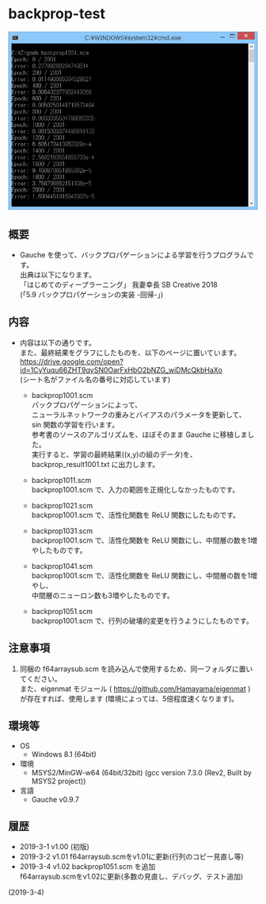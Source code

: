 # backprop-test

![image](image.png)

## 概要
- Gauche を使って、バックプロパゲーションによる学習を行うプログラムです。  
  出典は以下になります。  
  「はじめてのディープラーニング」 我妻幸長 SB Creative 2018  
    (「5.9 バックプロパゲーションの実装 -回帰-」)


## 内容
- 内容は以下の通りです。  
  また、最終結果をグラフにしたものを、以下のページに置いています。  
  https://drive.google.com/open?id=1CyYuqu66ZHT9qySN0OarFxHbO2bNZG_wiDMcQkbHaXo  
  (シート名がファイル名の番号に対応しています)

  - backprop1001.scm  
    バックプロパゲーションによって、  
    ニューラルネットワークの重みとバイアスのパラメータを更新して、  
    sin 関数の学習を行います。  
    参考書のソースのアルゴリズムを、ほぼそのまま Gauche に移植しました。  
    実行すると、学習の最終結果((x,y)の組のデータ)を、  
    backprop_result1001.txt に出力します。

  - backprop1011.scm  
    backprop1001.scm で、入力の範囲を正規化しなかったものです。

  - backprop1021.scm  
    backprop1001.scm で、活性化関数を ReLU 関数にしたものです。

  - backprop1031.scm  
    backprop1001.scm で、活性化関数を ReLU 関数にし、中間層の数を1増やしたものです。

  - backprop1041.scm  
    backprop1001.scm で、活性化関数を ReLU 関数にし、中間層の数を1増やし、  
    中間層のニューロン数も3増やしたものです。

  - backprop1051.scm  
    backprop1001.scm で、行列の破壊的変更を行うようにしたものです。


## 注意事項
1. 同梱の f64arraysub.scm を読み込んで使用するため、同一フォルダに置いてください。  
   また、eigenmat モジュール ( https://github.com/Hamayama/eigenmat )  
   が存在すれば、使用します (環境によっては、5倍程度速くなります)。


## 環境等
- OS
  - Windows 8.1 (64bit)
- 環境
  - MSYS2/MinGW-w64 (64bit/32bit) (gcc version 7.3.0 (Rev2, Built by MSYS2 project))
- 言語
  - Gauche v0.9.7

## 履歴
- 2019-3-1   v1.00 (初版)
- 2019-3-2   v1.01 f64arraysub.scmをv1.01に更新(行列のコピー見直し等)
- 2019-3-4   v1.02 backprop1051.scm を追加  
  f64arraysub.scmをv1.02に更新(多数の見直し、デバッグ、テスト追加)


(2019-3-4)
